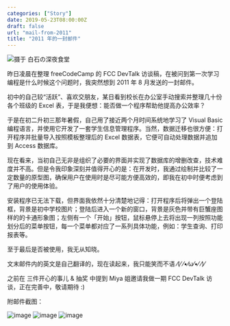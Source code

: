 ```yaml
---
categories: ["Story"]
date: 2019-05-23T08:00:00Z
draft: false
url: "mail-from-2011"
title: "2011 年的一封邮件"
---
```


![摄于 白石の深夜食堂](https://user-images.githubusercontent.com/2106987/155452552-9a9d31c5-67ce-4a71-b057-4c2c03e8af51.png)

昨日凌晨在整理 freeCodeCamp 的 FCC DevTalk 访谈稿，在被问到第一次学习编程是什么时候这个问题时，我突然想到 2011 年 8 月发送的一封邮件。

初中的自己较“活跃”、喜欢交朋友，某日看到校长在办公室手动搜索并整理几十份各个班级的 Excel 表，于是我便想：能否做一个程序帮助他提高办公效率？

于是在初二升初三那年暑假，自己用了接近两个月时间系统地学习了 Visual Basic 编程语言，并使用它开发了一套学生信息管理程序。当然，数据迁移也很方便：打开程序并批量导入按照模板整理后的 Excel 数据表，它便可自动处理数据并追加到 Access 数据库。

现在看来，当初自己无非是组织了必要的界面并实现了数据库的增删改查，技术难度并不高。但是令我印象深刻并值得开心的是：在开发时，我通过绘制并比较了一定数量的原型图，确保用户在使用时是尽可能方便高效的，即我在初中时便考虑到了用户的使用体验。

安装程序已无法下载，但界面我依然十分清楚地记得：打开程序后将弹出一个登陆框，背景是初中学校图片；登陆后进入一个新的窗口，背景是灰色并带有巨蟹座图样的的卡通形象图；左侧有一个「开始」按钮，鼠标悬停上去将出现一列按照功能划分后的菜单按钮，每一个菜单都对应了一系列具体功能，例如：学生查询、打印报表等。

至于最后是否被使用，我无从知晓。

文末邮件内的英文是自己翻译的，现在读起来，我只能笑而不语 ⁄(⁄ ⁄•⁄ω⁄•⁄ ⁄)⁄

之前在 三件开心的事儿 & 抽奖 中提到 Miya 姐邀请我做一期 FCC DevTalk 访谈，正在完善中，敬请期待 :)

附邮件截图：

![image](https://user-images.githubusercontent.com/2106987/155452620-8fdae656-cd9c-4fc8-b907-662edba4092e.png)
![image](https://user-images.githubusercontent.com/2106987/155452630-0ccbb6af-bc99-4377-921d-4ff8128fb6e3.png)
![image](https://user-images.githubusercontent.com/2106987/155452638-96d4b0d4-dac5-4d9a-b7d8-eeec84d52422.png)
